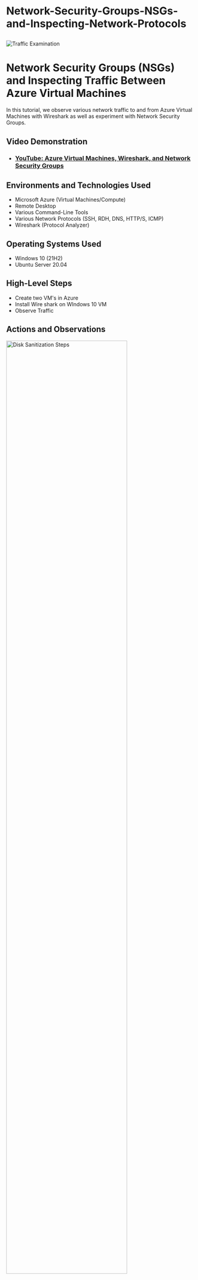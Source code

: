 # Network-Security-Groups-NSGs-and-Inspecting-Network-Protocols<p align="center">
<img src="https://i.imgur.com/Ua7udoS.png" alt="Traffic Examination"/>
</p>

<h1>Network Security Groups (NSGs) and Inspecting Traffic Between Azure Virtual Machines</h1>
In this tutorial, we observe various network traffic to and from Azure Virtual Machines with Wireshark as well as experiment with Network Security Groups. <br />


<h2>Video Demonstration</h2>

- ### [YouTube: Azure Virtual Machines, Wireshark, and Network Security Groups](https://www.youtube.com)

<h2>Environments and Technologies Used</h2>

- Microsoft Azure (Virtual Machines/Compute)
- Remote Desktop
- Various Command-Line Tools
- Various Network Protocols (SSH, RDH, DNS, HTTP/S, ICMP)
- Wireshark (Protocol Analyzer)

<h2>Operating Systems Used </h2>

- Windows 10 (21H2)
- Ubuntu Server 20.04

<h2>High-Level Steps</h2>

- Create two VM's in Azure
- Install Wire shark on WIndows 10 VM
- Observe Traffic

<h2>Actions and Observations</h2>

<p>
<img src="https://i.imgur.com/NrBgb2A.png" height="80%" width="80%" alt="Disk Sanitization Steps"/>
</p>

- Create a Resource Group
- Create a Windows 10 Virtual Machine (VM)
- While creating the VM, select the previously created Resource Group
- While creating the VM, allow it to create a new Virtual Network (Vnet) and Subnet
- Create a Linux (Ubuntu) VM
- While creating the VM, select the previously created Resource Group and Vnet
- Observe Your Virtual Network within Network Watcher

<br />

<p>
<img src="https://i.imgur.com/uMWFotk.png" height="80%" width="80%" alt="Disk Sanitization Steps"/>
</p>
<p>
<img src="https://i.imgur.com/9dlm1R1.png" height="80%" width="80%" alt="Disk Sanitization Steps"/>
</p>

- Use Remote Desktop to connect to your Windows 10 Virtual Machine
- Within your Windows 10 Virtual Machine, Install Wireshark
- Open Wireshark and filter for ICMP traffic only
- Retrieve the private IP address of the Ubuntu VM and attempt to ping it from within the Windows 10 VM
- Observe ping requests and replies within WireShark
- From The Windows 10 VM, open command line or PowerShell and attempt to ping a public website (such as www.google.com) and observe the traffic in WireShark
- Initiate a perpetual/non-stop ping from your Windows 10 VM to your Ubuntu VM
- Open the Network Security Group your Ubuntu VM is using and disable incoming (inbound) ICMP traffic
- Back in the Windows 10 VM, observe the ICMP traffic in WireShark and the command line Ping activity
- Re-enable ICMP traffic for the Network Security Group your Ubuntu VM is using
Back in the Windows 10 VM, observe the ICMP traffic in WireShark and the command line Ping activity (should start working)
- Stop the ping activity

<br />

<p>
<img src="https://i.imgur.com/fBIcS9S.png" height="80%" width="80%" alt="Disk Sanitization Steps"/>
</p>
<p>
<img src="https://i.imgur.com/y0hSI1J.png" height="80%" width="80%" alt="Disk Sanitization Steps"/>
</p>

- Observe SSH Traffic
Back in Wireshark, filter for SSH traffic only
From your Windows 10 VM, “SSH into” your Ubuntu Virtual Machine (via its private IP address)
Type commands (username, pwd, etc) into the linux SSH connection and observe SSH traffic spam in WireShark
Exit the SSH connection by typing ‘exit’ and pressing [Enter]

- Observe DHCP Traffic
Back in Wireshark, filter for DHCP traffic only
From your Windows 10 VM, attempt to issue your VM a new IP address from the command line (ipconfig /renew)
Observe the DHCP traffic appearing in WireShark

- Observe DNS Traffic
Back in Wireshark, filter for DNS traffic only
From your Windows 10 VM within a command line, use nslookup to see what google.com and disney.com’s IP addresses are
Observe the DNS traffic being show in WireShark

- Observe RDP Traffic
Back in Wireshark, filter for RDP traffic only (tcp.port == 3389)
Oserve the immediate non-stop spam of traffic... This shows that the RDP(protocol) is constantly showing you a live stream from one computer to another. This means traffic is always being transmitted.  

<br />
